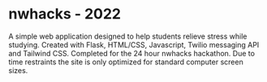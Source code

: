 # nwhacks - 2022

A simple web application designed to help students relieve stress while studying. Created with Flask, HTML/CSS, Javascript, Twilio messaging API and Tailwind CSS. Completed for the 24 hour nwhacks hackathon. Due to time restraints the site is only optimized for standard computer screen sizes.
